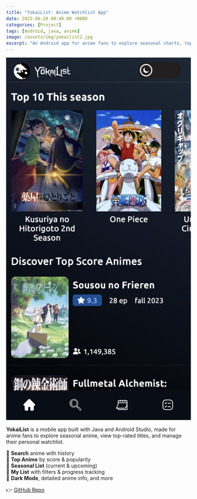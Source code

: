```yaml
---
title: "YokaiList: Anime Watchlist App"
date: 2025-06-20 00:40:00 +0800
categories: [Project]
tags: [Android, java, anime]
image: /assets/img/yokailist2.jpg
excerpt: "An Android app for anime fans to explore seasonal charts, top anime, and manage personal watchlists—built with Java and Android Studio."
---
```


![YokaiList](/assets/img/yokailist.jpg)

**YokaiList** is a mobile app built with Java and Android Studio, made for anime fans to explore seasonal anime, view top-rated titles, and manage their personal watchlist.

🔹 **Search** anime with history  
🔹 **Top Anime** by score & popularity  
🔹 **Seasonal List** (current & upcoming)  
🔹 **My List** with filters & progress tracking  
🔹 **Dark Mode**, detailed anime info, and more

👉 [GitHub Repo](https://github.com/sherylanastasyapalambang/YokaiList)
